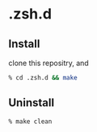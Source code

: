 # .zsh.d

## Install
clone this repositry, and

```zsh
% cd .zsh.d && make
```

## Uninstall
```zsh
% make clean
```
